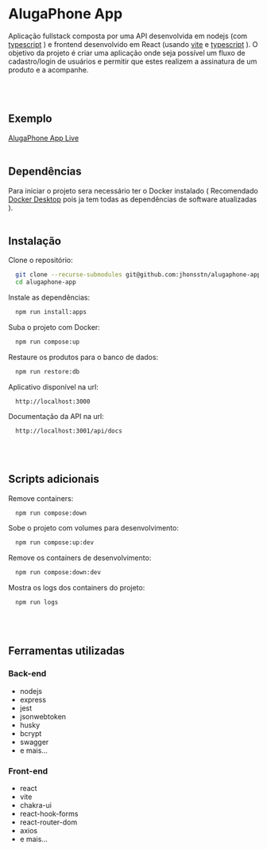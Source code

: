 # AlugaPhone App

Aplicação fullstack composta por uma API desenvolvida em nodejs (com [typescript](https://www.typescriptlang.org/) ) e frontend desenvolvido em React (usando [vite](https://vitejs.dev/) e [typescript](https://www.typescriptlang.org/) ). O objetivo da projeto é criar uma aplicação onde seja possível um fluxo de cadastro/login de usuários e permitir que estes realizem a assinatura de um produto e a acompanhe.

<br/><br/>
## Exemplo
[AlugaPhone App Live](https://alugaphone.vercel.app/)
<br/><br/>


## Dependências
Para iniciar o projeto sera necessário ter o Docker instalado ( Recomendado [Docker Desktop](https://docs.docker.com/desktop/) pois ja tem todas as dependências de software atualizadas ).
<br/><br/>

## Instalação

Clone o repositório:
```bash
  git clone --recurse-submodules git@github.com:jhonsstn/alugaphone-app.git
  cd alugaphone-app
```

Instale as dependências:
```bash
  npm run install:apps
```

Suba o projeto com Docker:
```bash
  npm run compose:up
```

Restaure os produtos para o banco de dados:
```bash
  npm run restore:db
```

Aplicativo disponível na url:
```
  http://localhost:3000
```

Documentação da API na url:
```
  http://localhost:3001/api/docs
```
<br/><br/>


## Scripts adicionais
Remove containers:
```bash
  npm run compose:down
```
Sobe o projeto com volumes para desenvolvimento:
```bash
  npm run compose:up:dev
```
Remove os containers de desenvolvimento:
```bash
  npm run compose:down:dev
```
Mostra os logs dos containers do projeto:
```bash
  npm run logs
```
<br/><br/>

## Ferramentas utilizadas
### Back-end
- nodejs
- express
- jest
- jsonwebtoken
- husky
- bcrypt
- swagger
- e mais...

### Front-end
- react
- vite
- chakra-ui
- react-hook-forms
- react-router-dom
- axios
- e mais...

<br/><br/>
